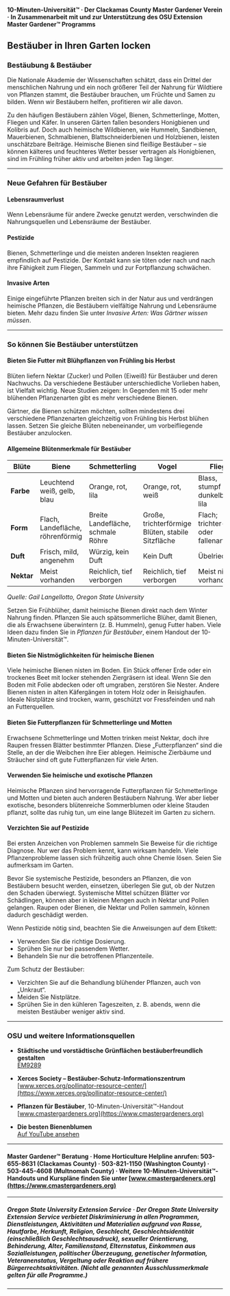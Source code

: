 #### 10-Minuten-Universität™ · Der Clackamas County Master Gardener Verein · In Zusammenarbeit mit und zur Unterstützung des OSU Extension Master Gardener™ Programms

## Bestäuber in Ihren Garten locken

### Bestäubung & Bestäuber

Die Nationale Akademie der Wissenschaften schätzt, dass ein Drittel der menschlichen Nahrung und ein noch größerer Teil der Nahrung für Wildtiere von Pflanzen stammt, die Bestäuber brauchen, um Früchte und Samen zu bilden. Wenn wir Bestäubern helfen, profitieren wir alle davon.

Zu den häufigen Bestäubern zählen Vögel, Bienen, Schmetterlinge, Motten, Fliegen und Käfer. In unseren Gärten fallen besonders Honigbienen und Kolibris auf. Doch auch heimische Wildbienen, wie Hummeln, Sandbienen, Mauerbienen, Schmalbienen, Blattschneiderbienen und Holzbienen, leisten unschätzbare Beiträge. Heimische Bienen sind fleißige Bestäuber – sie können kälteres und feuchteres Wetter besser vertragen als Honigbienen, sind im Frühling früher aktiv und arbeiten jeden Tag länger.

---

### Neue Gefahren für Bestäuber

#### Lebensraumverlust

Wenn Lebensräume für andere Zwecke genutzt werden, verschwinden die Nahrungsquellen und Lebensräume der Bestäuber.

#### Pestizide

Bienen, Schmetterlinge und die meisten anderen Insekten reagieren empfindlich auf Pestizide. Der Kontakt kann sie töten oder nach und nach ihre Fähigkeit zum Fliegen, Sammeln und zur Fortpflanzung schwächen.

#### Invasive Arten

Einige eingeführte Pflanzen breiten sich in der Natur aus und verdrängen heimische Pflanzen, die Bestäubern vielfältige Nahrung und Lebensräume bieten. Mehr dazu finden Sie unter *Invasive Arten: Was Gärtner wissen müssen*.

---

### So können Sie Bestäuber unterstützen

#### Bieten Sie Futter mit Blühpflanzen von Frühling bis Herbst

Blüten liefern Nektar (Zucker) und Pollen (Eiweiß) für Bestäuber und deren Nachwuchs. Da verschiedene Bestäuber unterschiedliche Vorlieben haben, ist Vielfalt wichtig. Neue Studien zeigen: In Gegenden mit 15 oder mehr blühenden Pflanzenarten gibt es mehr verschiedene Bienen.

Gärtner, die Bienen schützen möchten, sollten mindestens drei verschiedene Pflanzenarten gleichzeitig von Frühling bis Herbst blühen lassen. Setzen Sie gleiche Blüten nebeneinander, um vorbeifliegende Bestäuber anzulocken.

#### Allgemeine Blütenmerkmale für Bestäuber

| Blüte         | Biene                          | Schmetterling           | Vogel                      | Fliege                             |
|---------------|-------------------------------|-------------------------|----------------------------|------------------------------------|
| **Farbe**     | Leuchtend weiß, gelb, blau    | Orange, rot, lila       | Orange, rot, weiß          | Blass, stumpf bis dunkelbraun, lila|
| **Form**      | Flach, Landefläche, röhrenförmig | Breite Landefläche, schmale Röhre | Große, trichterförmige Blüten, stabile Sitzfläche | Flach; trichter- oder fallenartig  |
| **Duft**      | Frisch, mild, angenehm        | Würzig, kein Duft       | Kein Duft                  | Übelriechend                       |
| **Nektar**    | Meist vorhanden               | Reichlich, tief verborgen | Reichlich, tief verborgen | Meist nicht vorhanden              |

*Quelle: Gail Langellotto, Oregon State University*

Setzen Sie Frühblüher, damit heimische Bienen direkt nach dem Winter Nahrung finden. Pflanzen Sie auch spätsommerliche Blüher, damit Bienen, die als Erwachsene überwintern (z. B. Hummeln), genug Futter haben. Viele Ideen dazu finden Sie in *Pflanzen für Bestäuber*, einem Handout der 10-Minuten-Universität™.

#### Bieten Sie Nistmöglichkeiten für heimische Bienen

Viele heimische Bienen nisten im Boden. Ein Stück offener Erde oder ein trockenes Beet mit locker stehenden Ziergräsern ist ideal. Wenn Sie den Boden mit Folie abdecken oder oft umgraben, zerstören Sie Nester. Andere Bienen nisten in alten Käfergängen in totem Holz oder in Reisighaufen. Ideale Nistplätze sind trocken, warm, geschützt vor Fressfeinden und nah an Futterquellen.

#### Bieten Sie Futterpflanzen für Schmetterlinge und Motten

Erwachsene Schmetterlinge und Motten trinken meist Nektar, doch ihre Raupen fressen Blätter bestimmter Pflanzen. Diese „Futterpflanzen“ sind die Stelle, an der die Weibchen ihre Eier ablegen. Heimische Zierbäume und Sträucher sind oft gute Futterpflanzen für viele Arten.

#### Verwenden Sie heimische und exotische Pflanzen

Heimische Pflanzen sind hervorragende Futterpflanzen für Schmetterlinge und Motten und bieten auch anderen Bestäubern Nahrung. Wer aber lieber exotische, besonders blütenreiche Sommerblumen oder kleine Stauden pflanzt, sollte das ruhig tun, um eine lange Blütezeit im Garten zu sichern.

#### Verzichten Sie auf Pestizide

Bei ersten Anzeichen von Problemen sammeln Sie Beweise für die richtige Diagnose. Nur wer das Problem kennt, kann wirksam handeln. Viele Pflanzenprobleme lassen sich frühzeitig auch ohne Chemie lösen. Seien Sie aufmerksam im Garten.

Bevor Sie systemische Pestizide, besonders an Pflanzen, die von Bestäubern besucht werden, einsetzen, überlegen Sie gut, ob der Nutzen den Schaden überwiegt. Systemische Mittel schützen Blätter vor Schädlingen, können aber in kleinen Mengen auch in Nektar und Pollen gelangen. Raupen oder Bienen, die Nektar und Pollen sammeln, können dadurch geschädigt werden.

Wenn Pestizide nötig sind, beachten Sie die Anweisungen auf dem Etikett:

- Verwenden Sie die richtige Dosierung.
- Sprühen Sie nur bei passendem Wetter.
- Behandeln Sie nur die betroffenen Pflanzenteile.

Zum Schutz der Bestäuber:

- Verzichten Sie auf die Behandlung blühender Pflanzen, auch von „Unkraut“.
- Meiden Sie Nistplätze.
- Sprühen Sie in den kühleren Tageszeiten, z. B. abends, wenn die meisten Bestäuber weniger aktiv sind.

---

### OSU und weitere Informationsquellen

- **Städtische und vorstädtische Grünflächen bestäuberfreundlich gestalten**  
  [EM9289](https://catalog.extension.oregonstate.edu/em9289)

- **Xerces Society – Bestäuber-Schutz-Informationszentrum**  
  [www.xerces.org/pollinator-resource-center/](https://www.xerces.org/pollinator-resource-center/)

- **Pflanzen für Bestäuber**, 10-Minuten-Universität™-Handout  
  [www.cmastergardeners.org](https://www.cmastergardeners.org)

- **Die besten Bienenblumen**  
  [Auf YouTube ansehen](https://www.youtube.com/watch?v=2MOZqV4yk58&feature=youtu.be)

---

#### Master Gardener™ Beratung · Home Horticulture Helpline anrufen: 503-655-8631 (Clackamas County) · 503-821-1150 (Washington County) · 503-445-4608 (Multnomah County) · Weitere 10-Minuten-Universität™-Handouts und Kurspläne finden Sie unter [www.cmastergardeners.org](https://www.cmastergardeners.org)

---

##### Oregon State University Extension Service · Der Oregon State University Extension Service verbietet Diskriminierung in allen Programmen, Dienstleistungen, Aktivitäten und Materialien aufgrund von Rasse, Hautfarbe, Herkunft, Religion, Geschlecht, Geschlechtsidentität (einschließlich Geschlechtsausdruck), sexueller Orientierung, Behinderung, Alter, Familienstand, Elternstatus, Einkommen aus Sozialleistungen, politischer Überzeugung, genetischer Information, Veteranenstatus, Vergeltung oder Reaktion auf frühere Bürgerrechtsaktivitäten. (Nicht alle genannten Ausschlussmerkmale gelten für alle Programme.)
---